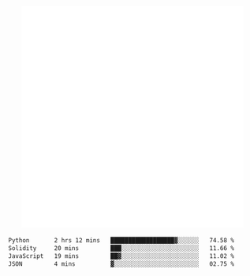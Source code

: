 <div align="center">
    <a href="https://konst.fish">
        <img src="https://raw.githubusercontent.com/konstfish/konstfish/master/fish.svg" alt="Logo" width="450"/>
    </a>
</div>

<!--START_SECTION:waka-->
```text
Python       2 hrs 12 mins   ██████████████████▓░░░░░░   74.58 % 
Solidity     20 mins         ███░░░░░░░░░░░░░░░░░░░░░░   11.66 % 
JavaScript   19 mins         ██▓░░░░░░░░░░░░░░░░░░░░░░   11.02 % 
JSON         4 mins          ▓░░░░░░░░░░░░░░░░░░░░░░░░   02.75 % 
```
<!--END_SECTION:waka-->
